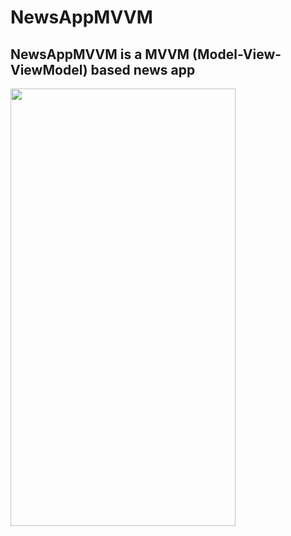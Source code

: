 # NewsAppMVVM

## NewsAppMVVM is a MVVM (Model-View-ViewModel) based news app


<img src="https://user-images.githubusercontent.com/43580854/168634270-c15a9402-03de-4385-b043-4c449294a068.png" width="360" height="700" />

